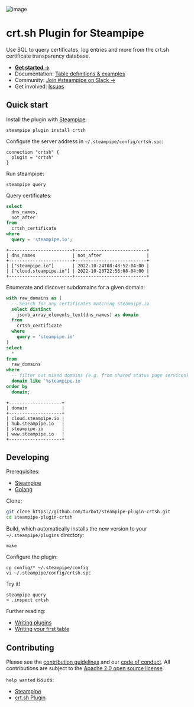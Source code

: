 ![image](https://hub.steampipe.io/images/plugins/turbot/crtsh-social-graphic.png)

# crt.sh Plugin for Steampipe

Use SQL to query certificates, log entries and more from the crt.sh certificate transparency database.

- **[Get started →](https://hub.steampipe.io/plugins/turbot/crtsh)**
- Documentation: [Table definitions & examples](https://hub.steampipe.io/plugins/turbot/crtsh/tables)
- Community: [Join #steampipe on Slack →](https://turbot.com/community/join)
- Get involved: [Issues](https://github.com/turbot/steampipe-plugin-crtsh/issues)

## Quick start

Install the plugin with [Steampipe](https://steampipe.io):

```shell
steampipe plugin install crtsh
```

Configure the server address in `~/.steampipe/config/crtsh.spc`:

```hcl
connection "crtsh" {
  plugin = "crtsh"
}
```

Run steampipe:

```shell
steampipe query
```

Query certificates:

```sql
select
  dns_names,
  not_after
from
  crtsh_certificate
where
  query = 'steampipe.io';
```

```
+------------------------+---------------------------+
| dns_names              | not_after                 |
+------------------------+---------------------------+
| ["steampipe.io"]       | 2022-10-24T08:48:52-04:00 |
| ["cloud.steampipe.io"] | 2022-10-20T22:56:08-04:00 |
+------------------------+---------------------------+
```

Enumerate and discover subdomains for a given domain:

```sql
with raw_domains as (
  -- Search for any certificates matching steampipe.io
  select distinct
    jsonb_array_elements_text(dns_names) as domain
  from
    crtsh_certificate
  where
    query = 'steampipe.io'
)
select
  *
from
  raw_domains
where
  -- filter out mixed domains (e.g. from shared status page services)
  domain like '%steampipe.io'
order by
  domain;
```

```
+--------------------+
| domain             |
+--------------------+
| cloud.steampipe.io |
| hub.steampipe.io   |
| steampipe.io       |
| www.steampipe.io   |
+--------------------+
```

## Developing

Prerequisites:

- [Steampipe](https://steampipe.io/downloads)
- [Golang](https://golang.org/doc/install)

Clone:

```sh
git clone https://github.com/turbot/steampipe-plugin-crtsh.git
cd steampipe-plugin-crtsh
```

Build, which automatically installs the new version to your `~/.steampipe/plugins` directory:

```
make
```

Configure the plugin:

```
cp config/* ~/.steampipe/config
vi ~/.steampipe/config/crtsh.spc
```

Try it!

```
steampipe query
> .inspect crtsh
```

Further reading:

- [Writing plugins](https://steampipe.io/docs/develop/writing-plugins)
- [Writing your first table](https://steampipe.io/docs/develop/writing-your-first-table)

## Contributing

Please see the [contribution guidelines](https://github.com/turbot/steampipe/blob/main/CONTRIBUTING.md) and our [code of conduct](https://github.com/turbot/steampipe/blob/main/CODE_OF_CONDUCT.md). All contributions are subject to the [Apache 2.0 open source license](https://github.com/turbot/steampipe-plugin-crtsh/blob/main/LICENSE).

`help wanted` issues:

- [Steampipe](https://github.com/turbot/steampipe/labels/help%20wanted)
- [crt.sh Plugin](https://github.com/turbot/steampipe-plugin-crtsh/labels/help%20wanted)

